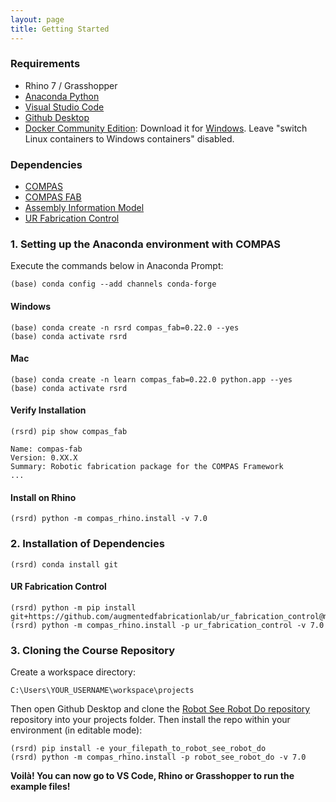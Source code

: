 ```yaml
---
layout: page
title: Getting Started
---
```


### Requirements

* Rhino 7 / Grasshopper
* [Anaconda Python](https://www.anaconda.com/distribution/?gclid=CjwKCAjwo9rtBRAdEiwA_WXcFoyH8v3m-gVC55J6YzR0HpgB8R-PwM-FClIIR1bIPYZXsBtbPRfJ8xoC6HsQAvD_BwE)
* [Visual Studio Code](https://code.visualstudio.com/)
* [Github Desktop](https://desktop.github.com/)
* [Docker Community Edition](https://www.docker.com/get-started): Download it for [Windows](https://store.docker.com/editions/community/docker-ce-desktop-windows). Leave "switch Linux containers to Windows containers" disabled.

### Dependencies

* [COMPAS](https://compas-dev.github.io/)
* [COMPAS FAB](https://gramaziokohler.github.io/compas_fab/latest/)
* [Assembly Information Model](https://github.com/augmentedfabricationlab/assembly_information_model)
* [UR Fabrication Control](https://github.com/augmentedfabricationlab/ur_fabrication_control)

### 1. Setting up the Anaconda environment with COMPAS

Execute the commands below in Anaconda Prompt:
	
    (base) conda config --add channels conda-forge

#### Windows
    (base) conda create -n rsrd compas_fab=0.22.0 --yes
    (base) conda activate rsrd

#### Mac
    (base) conda create -n learn compas_fab=0.22.0 python.app --yes
    (base) conda activate rsrd
    

#### Verify Installation

    (rsrd) pip show compas_fab

    Name: compas-fab
    Version: 0.XX.X
    Summary: Robotic fabrication package for the COMPAS Framework
    ...

#### Install on Rhino

    (rsrd) python -m compas_rhino.install -v 7.0


### 2. Installation of Dependencies

    (rsrd) conda install git

#### UR Fabrication Control
    
    (rsrd) python -m pip install git+https://github.com/augmentedfabricationlab/ur_fabrication_control@master#egg=ur_fabrication_control
    (rsrd) python -m compas_rhino.install -p ur_fabrication_control -v 7.0


### 3. Cloning the Course Repository

Create a workspace directory:

    C:\Users\YOUR_USERNAME\workspace\projects

Then open Github Desktop and clone the [Robot See Robot Do repository](https://github.com/augmentedfabricationlab/robot_see_robot_do) repository into your projects folder. Then install the repo within your environment (in editable mode):

    (rsrd) pip install -e your_filepath_to_robot_see_robot_do
    (rsrd) python -m compas_rhino.install -p robot_see_robot_do -v 7.0

**Voilà! You can now go to VS Code, Rhino or Grasshopper to run the example files!**
